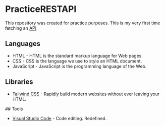 # PracticeRESTAPI
This repository was created for practice purposes. This is my very first time fetching an <a href="https://animechan.vercel.app/">API</a>.

## Languages
<ul>
  <li>HTML - HTML is the standard markup language for Web pages.</li>
  <li>CSS - CSS is the language we use to style an HTML document.</li>
  <li>JavaScript - JavaScript is the programming language of the Web.</li>
</ul>

 ## Libraries
<ul>
  <li><a href="https://tailwindcss.com/">Tailwind CSS</a> - Rapidly build modern websites without ever leaving your HTML.</li>
</ul>
## Tools
<ul>
  <li><a href="https://code.visualstudio.com/">Visual Studio Code</a> - Code editing. Redefined.</li>
</ul>
